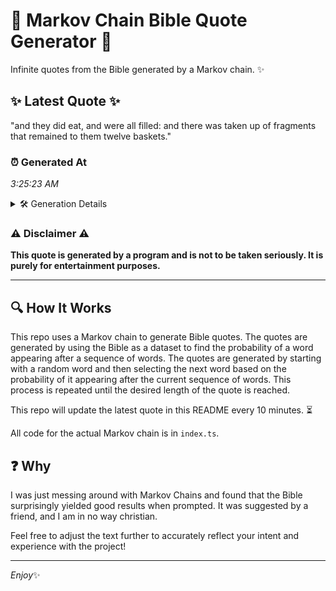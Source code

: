 # 📖 Markov Chain Bible Quote Generator 📖

Infinite quotes from the Bible generated by a Markov chain. ✨

## ✨ Latest Quote ✨
"and they did eat, and were all filled: and there was taken up of fragments that remained to them twelve baskets."

### ⏰ Generated At
*3:25:23 AM*

<details>
    <summary>🛠️ Generation Details</summary>
    <p>
        <strong>🌱 Seed:</strong> and<br>
        <strong>🔄 Iterations:</strong> 20<br>
        <strong>📜 Context History:</strong><br>[ and ]: they<br>[ and, they ]: did<br>[ and, they, did ]: eat,<br>[ and, they, did, eat, ]: and<br>[ and, they, did, eat,, and ]: were<br>[ and, they, did, eat,, and, were ]: all<br>[ they, did, eat,, and, were, all ]: filled:<br>[ did, eat,, and, were, all, filled: ]: and<br>[ eat,, and, were, all, filled:, and ]: there<br>[ and, were, all, filled:, and, there ]: was<br>[ were, all, filled:, and, there, was ]: taken<br>[ all, filled:, and, there, was, taken ]: up<br>[ filled:, and, there, was, taken, up ]: of<br>[ and, there, was, taken, up, of ]: fragments<br>[ there, was, taken, up, of, fragments ]: that<br>[ was, taken, up, of, fragments, that ]: remained<br>[ taken, up, of, fragments, that, remained ]: to<br>[ up, of, fragments, that, remained, to ]: them<br>[ of, fragments, that, remained, to, them ]: twelve<br>[ fragments, that, remained, to, them, twelve ]: baskets.<br>
    </p>
</details>

### ⚠️ Disclaimer ⚠️
**This quote is generated by a program and is not to be taken seriously. It is purely for entertainment purposes.**

---

## 🔍 How It Works

This repo uses a Markov chain to generate Bible quotes. The quotes are generated by using the Bible as a dataset to find the probability of a word appearing after a sequence of words. The quotes are generated by starting with a random word and then selecting the next word based on the probability of it appearing after the current sequence of words. This process is repeated until the desired length of the quote is reached.

This repo will update the latest quote in this README every 10 minutes. ⏳

All code for the actual Markov chain is in `index.ts`.

## ❓ Why

I was just messing around with Markov Chains and found that the Bible surprisingly yielded good results when prompted. 
It was suggested by a friend, and I am in no way christian.

Feel free to adjust the text further to accurately reflect your intent and experience with the project!

---

*Enjoy*✨
